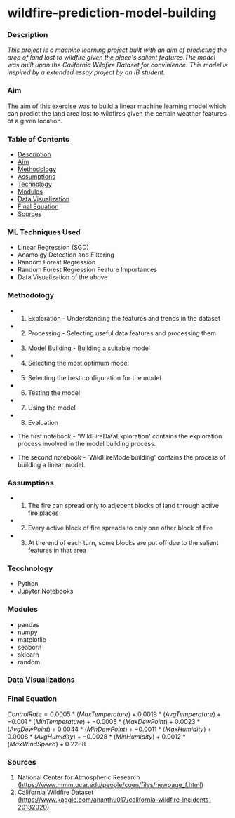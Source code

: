 # wildfire-prediction-model-building

### Description
*This project is a machine learning project built with an aim of predicting the area of land lost to wildfire given the place's salient features.The model was built upon the California Wildfire Dataset for convinience. This model is inspired by a extended essay project by an IB student.*

### Aim 
The aim of this exercise was to build a linear machine learning model which can predict the land area lost to wildfires given the certain weather features of a given location. 

### Table of Contents 
* [Description](#description)
* [Aim](#aim)
* [Methodology](#methodology)
* [Assumptions](#assumptions)
* [Technology](#technology)
* [Modules](#modules)
* [Data Visualization](#data-visualization)
* [Final Equation](#final-equation)
* [Sources](#sources)

### ML Techniques Used
* Linear Regression (SGD)
* Anamolgy Detection and Filtering 
* Random Forest Regression 
* Random Forest Regression Feature Importances
* Data Visualization of the above

### Methodology 
* 1) Exploration - Understanding the features and trends in the dataset
* 2) Processing - Selecting useful data features and processing them 
* 3) Model Building - Building a suitable model
* 4) Selecting the most optimum model 
* 5) Selecting the best configuration for the model 
* 6) Testing the model 
* 7) Using the model 
* 8) Evaluation

* The first notebook - 'WildFireDataExploration' contains the exploration process involved in the model building process. 
* The second notebook - 'WildFireModelbuilding' contains the process of building a linear model. 


### Assumptions
* 1) The fire can spread only to adjecent blocks of land through active fire places
* 2) Every active block of fire spreads to only one other block of fire
* 3) At the end of each turn, some blocks are put off due to the salient features in that area

### Tecchnology 
* Python 
* Jupyter Notebooks

### Modules 
* pandas
* numpy
* matplotlib
* seaborn
* sklearn 
* random


### Data Visualizations


### Final Equation
$`ControlRate = 0.0005*(MaxTemperature) + 0.0019*(AvgTemperature) + -0.001*(MinTemperature) + -0.0005*(MaxDewPoint) + 0.0023*(AvgDewPoint) + 0.0044*(MinDewPoint) + -0.0011*(MaxHumidity) + 0.0008*(AvgHumidity) + -0.0028*(MinHumidity) + 0.0012*(MaxWindSpeed) + 0.2288`$

### Sources
1) National Center for Atmospheric Research (https://www.mmm.ucar.edu/people/coen/files/newpage_f.html)
2) California Wildfire Dataset (https://www.kaggle.com/ananthu017/california-wildfire-incidents-20132020)
